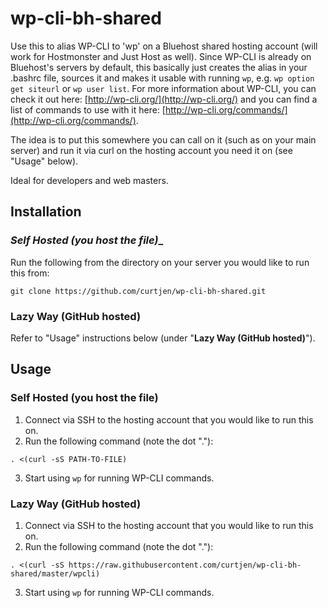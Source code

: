 wp-cli-bh-shared
================

Use this to alias WP-CLI to 'wp' on a Bluehost shared hosting account (will work for Hostmonster and Just Host as well). Since WP-CLI is already on Bluehost's servers by default, this basically just creates the alias in your .bashrc file, sources it and makes it usable with running ```wp```, e.g. ```wp option get siteurl``` or ```wp user list```. For more information about WP-CLI, you can check it out here: [http://wp-cli.org/](http://wp-cli.org/) and you can find a list of commands to use with it here: [http://wp-cli.org/commands/](http://wp-cli.org/commands/).

The idea is to put this somewhere you can call on it (such as on your main server) and run it via curl on the hosting account you need it on (see "Usage" below).

Ideal for developers and web masters.

## Installation

### _Self Hosted (you host the file)__
Run the following from the directory on your server you would like to run this from:
```
git clone https://github.com/curtjen/wp-cli-bh-shared.git
```

### __Lazy Way (GitHub hosted)__
Refer to "Usage" instructions below (under "__Lazy Way (GitHub hosted)__").


## Usage

### __Self Hosted (you host the file)__
1. Connect via SSH to the hosting account that you would like to run this on.
2. Run the following command (note the dot "."):
```
. <(curl -sS PATH-TO-FILE)
```
3. Start using ```wp``` for running WP-CLI commands.

### __Lazy Way (GitHub hosted)__
1. Connect via SSH to the hosting account that you would like to run this on.
2. Run the following command (note the dot "."):
```
. <(curl -sS https://raw.githubusercontent.com/curtjen/wp-cli-bh-shared/master/wpcli)
```
3. Start using ```wp``` for running WP-CLI commands.
